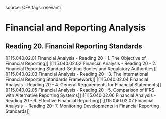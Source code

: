 source: CFA
tags: 
relevant: 

# Financial and Reporting Analysis

## Reading 20. Financial Reporting Standards

[[115.040.02.01 Financial Analysis - Reading 20 - 1. The Objective of Financial Reporting]]
[[115.040.02.02 Financial Analysis - Reading 20 - 2. Financial Reporting Standard-Setting Bodies and Regulatory Authorities]]
[[115.040.02.03 Financial Analysis - Reading 20 - 3. The International Financial Reporting Standards Framework]]
[[115.040.02.04 Financial Analysis - Reading 20 - 4. General Requirements for Financial Statements]]
[[115.040.02.05 Financial Analysis - Reading 20 - 5. Comparison of IFRS with Alternative Reporting Systems]]
[[115.040.02.06 Financial Analysis - Reading 20 - 6. Effective Financial Reporting]]
[[115.040.02.07 Financial Analysis  - Reading 20- 7. Monitoring Developments in Financial Reporting Standards]]